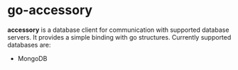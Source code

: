 # go-accessory

**accessory** is a database client for communication with supported database servers. It 
provides a simple binding with go structures. Currently supported databases are:

  * MongoDB




